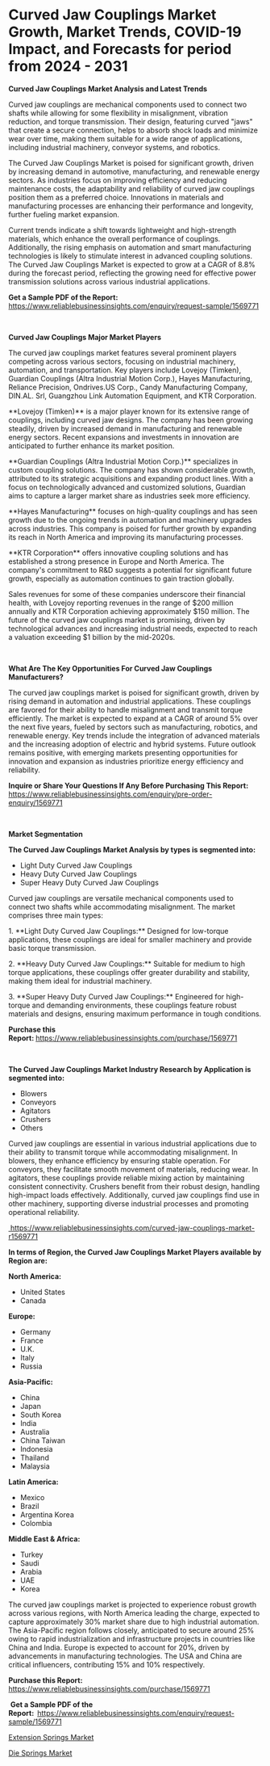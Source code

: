 <p><h1>Curved Jaw Couplings Market Growth, Market Trends, COVID-19 Impact, and Forecasts for period from 2024 - 2031</h1></p><p><strong>Curved Jaw Couplings Market Analysis and Latest Trends</strong></p>
<p><p>Curved jaw couplings are mechanical components used to connect two shafts while allowing for some flexibility in misalignment, vibration reduction, and torque transmission. Their design, featuring curved "jaws" that create a secure connection, helps to absorb shock loads and minimize wear over time, making them suitable for a wide range of applications, including industrial machinery, conveyor systems, and robotics.</p><p>The Curved Jaw Couplings Market is poised for significant growth, driven by increasing demand in automotive, manufacturing, and renewable energy sectors. As industries focus on improving efficiency and reducing maintenance costs, the adaptability and reliability of curved jaw couplings position them as a preferred choice. Innovations in materials and manufacturing processes are enhancing their performance and longevity, further fueling market expansion.</p><p>Current trends indicate a shift towards lightweight and high-strength materials, which enhance the overall performance of couplings. Additionally, the rising emphasis on automation and smart manufacturing technologies is likely to stimulate interest in advanced coupling solutions. The Curved Jaw Couplings Market is expected to grow at a CAGR of 8.8% during the forecast period, reflecting the growing need for effective power transmission solutions across various industrial applications.</p></p>
<p><strong>Get a Sample PDF of the Report:&nbsp;</strong> <a href="https://www.reliablebusinessinsights.com/enquiry/request-sample/1569771?utm_campaign=57&utm_medium=2&utm_source=Github&utm_content=ia&utm_term=29122024&utm_id=curved-jaw-couplings">https://www.reliablebusinessinsights.com/enquiry/request-sample/1569771</a></p>
<p>&nbsp;</p>
<p><strong>Curved Jaw Couplings Major Market Players</strong></p>
<p><p>The curved jaw couplings market features several prominent players competing across various sectors, focusing on industrial machinery, automation, and transportation. Key players include Lovejoy (Timken), Guardian Couplings (Altra Industrial Motion Corp.), Hayes Manufacturing, Reliance Precision, Ondrives.US Corp., Candy Manufacturing Company, DIN.AL. Srl, Guangzhou Link Automation Equipment, and KTR Corporation. </p><p>**Lovejoy (Timken)** is a major player known for its extensive range of couplings, including curved jaw designs. The company has been growing steadily, driven by increased demand in manufacturing and renewable energy sectors. Recent expansions and investments in innovation are anticipated to further enhance its market position.</p><p>**Guardian Couplings (Altra Industrial Motion Corp.)** specializes in custom coupling solutions. The company has shown considerable growth, attributed to its strategic acquisitions and expanding product lines. With a focus on technologically advanced and customized solutions, Guardian aims to capture a larger market share as industries seek more efficiency.</p><p>**Hayes Manufacturing** focuses on high-quality couplings and has seen growth due to the ongoing trends in automation and machinery upgrades across industries. This company is poised for further growth by expanding its reach in North America and improving its manufacturing processes.</p><p>**KTR Corporation** offers innovative coupling solutions and has established a strong presence in Europe and North America. The company's commitment to R&D suggests a potential for significant future growth, especially as automation continues to gain traction globally.</p><p>Sales revenues for some of these companies underscore their financial health, with Lovejoy reporting revenues in the range of $200 million annually and KTR Corporation achieving approximately $150 million. The future of the curved jaw couplings market is promising, driven by technological advances and increasing industrial needs, expected to reach a valuation exceeding $1 billion by the mid-2020s.</p></p>
<p>&nbsp;</p>
<p><strong>What Are The Key Opportunities For Curved Jaw Couplings Manufacturers?</strong></p>
<p><p>The curved jaw couplings market is poised for significant growth, driven by rising demand in automation and industrial applications. These couplings are favored for their ability to handle misalignment and transmit torque efficiently. The market is expected to expand at a CAGR of around 5% over the next five years, fueled by sectors such as manufacturing, robotics, and renewable energy. Key trends include the integration of advanced materials and the increasing adoption of electric and hybrid systems. Future outlook remains positive, with emerging markets presenting opportunities for innovation and expansion as industries prioritize energy efficiency and reliability.</p></p>
<p><strong>Inquire or Share Your Questions If Any Before Purchasing This Report:</strong> <a href="https://www.reliablebusinessinsights.com/enquiry/pre-order-enquiry/1569771?utm_campaign=57&utm_medium=2&utm_source=Github&utm_content=ia&utm_term=29122024&utm_id=curved-jaw-couplings">https://www.reliablebusinessinsights.com/enquiry/pre-order-enquiry/1569771</a></p>
<p>&nbsp;</p>
<p><strong>Market Segmentation</strong></p>
<p><strong>The Curved Jaw Couplings Market Analysis by types is segmented into:</strong></p>
<p><ul><li>Light Duty Curved Jaw Couplings</li><li>Heavy Duty Curved Jaw Couplings</li><li>Super Heavy Duty Curved Jaw Couplings</li></ul></p>
<p><p>Curved jaw couplings are versatile mechanical components used to connect two shafts while accommodating misalignment. The market comprises three main types: </p><p>1. **Light Duty Curved Jaw Couplings:** Designed for low-torque applications, these couplings are ideal for smaller machinery and provide basic torque transmission.</p><p>2. **Heavy Duty Curved Jaw Couplings:** Suitable for medium to high torque applications, these couplings offer greater durability and stability, making them ideal for industrial machinery.</p><p>3. **Super Heavy Duty Curved Jaw Couplings:** Engineered for high-torque and demanding environments, these couplings feature robust materials and designs, ensuring maximum performance in tough conditions.</p></p>
<p><strong>Purchase this Report:&nbsp;</strong><a href="https://www.reliablebusinessinsights.com/purchase/1569771?utm_campaign=57&utm_medium=2&utm_source=Github&utm_content=ia&utm_term=29122024&utm_id=curved-jaw-couplings">https://www.reliablebusinessinsights.com/purchase/1569771</a></p>
<p>&nbsp;</p>
<p><strong>The Curved Jaw Couplings Market Industry Research by Application is segmented into:</strong></p>
<p><ul><li>Blowers</li><li>Conveyors</li><li>Agitators</li><li>Crushers</li><li>Others</li></ul></p>
<p><p>Curved jaw couplings are essential in various industrial applications due to their ability to transmit torque while accommodating misalignment. In blowers, they enhance efficiency by ensuring stable operation. For conveyors, they facilitate smooth movement of materials, reducing wear. In agitators, these couplings provide reliable mixing action by maintaining consistent connectivity. Crushers benefit from their robust design, handling high-impact loads effectively. Additionally, curved jaw couplings find use in other machinery, supporting diverse industrial processes and promoting operational reliability.</p></p>
<p><a href="https://www.reliablebusinessinsights.com/curved-jaw-couplings-market-r1569771?utm_campaign=57&utm_medium=2&utm_source=Github&utm_content=ia&utm_term=29122024&utm_id=curved-jaw-couplings">&nbsp;https://www.reliablebusinessinsights.com/curved-jaw-couplings-market-r1569771</a></p>
<p><strong>In terms of Region, the Curved Jaw Couplings Market Players available by Region are:</strong></p>
<p>
    <p> <strong> North America: </strong>
        <ul>
            <li>United States</li>
            <li>Canada</li>
        </ul>
        </p> 
    <p> <strong> Europe: </strong>
        <ul>
            <li>Germany</li>
            <li>France</li>
            <li>U.K.</li>
            <li>Italy</li>
            <li>Russia</li>
        </ul>
        </p> 
    <p> <strong> Asia-Pacific: </strong>
        <ul>
            <li>China</li>
            <li>Japan</li>
            <li>South Korea</li>
            <li>India</li>
            <li>Australia</li>
            <li>China Taiwan</li>
            <li>Indonesia</li>
            <li>Thailand</li>
            <li>Malaysia</li>
        </ul>
        </p> 
    <p> <strong> Latin America: </strong>
        <ul>
            <li>Mexico</li>
            <li>Brazil</li>
            <li>Argentina Korea</li>
            <li>Colombia</li>
        </ul>
        </p> 
    <p> <strong> Middle East & Africa: </strong>
        <ul>
            <li>Turkey</li>
            <li>Saudi</li>
            <li>Arabia</li>
            <li>UAE</li>
            <li>Korea</li>
        </ul>
    </p>
    </p>
<p><p>The curved jaw couplings market is projected to experience robust growth across various regions, with North America leading the charge, expected to capture approximately 30% market share due to high industrial automation. The Asia-Pacific region follows closely, anticipated to secure around 25% owing to rapid industrialization and infrastructure projects in countries like China and India. Europe is expected to account for 20%, driven by advancements in manufacturing technologies. The USA and China are critical influencers, contributing 15% and 10% respectively.</p></p>
<p><strong>Purchase this Report: </strong><a href="https://www.reliablebusinessinsights.com/purchase/1569771?utm_campaign=57&utm_medium=2&utm_source=Github&utm_content=ia&utm_term=29122024&utm_id=curved-jaw-couplings">https://www.reliablebusinessinsights.com/purchase/1569771</a></p>
<p>&nbsp;<strong>Get a Sample PDF of the Report:&nbsp;&nbsp;</strong><a href="https://www.reliablebusinessinsights.com/enquiry/request-sample/1569771?utm_campaign=57&utm_medium=2&utm_source=Github&utm_content=ia&utm_term=29122024&utm_id=curved-jaw-couplings">https://www.reliablebusinessinsights.com/enquiry/request-sample/1569771</a></p>
<p><strong></strong></p>
<p><p><a href="https://github.com/ccreola81/Market-Research-Report-List-1/blob/main/extension-springs-market.md?utm_campaign=57&utm_medium=2&utm_source=Github&utm_content=ia&utm_term=29122024&utm_id=curved-jaw-couplings">Extension Springs Market</a></p><p><a href="https://github.com/bolalfredia7777/Market-Research-Report-List-1/blob/main/die-springs-market.md?utm_campaign=57&utm_medium=2&utm_source=Github&utm_content=ia&utm_term=29122024&utm_id=curved-jaw-couplings">Die Springs Market</a></p></p>